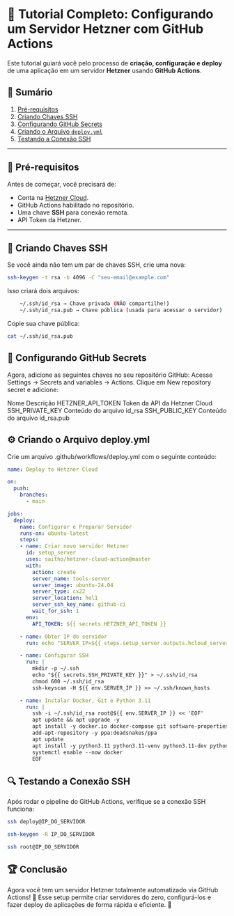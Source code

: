 # 📌 Tutorial Completo: Configurando um Servidor Hetzner com GitHub Actions

Este tutorial guiará você pelo processo de **criação, configuração e deploy** de uma aplicação em um servidor **Hetzner** usando **GitHub Actions**.

## 📖 **Sumário**
1. [Pré-requisitos](#pré-requisitos)
2. [Criando Chaves SSH](#criando-chaves-ssh)
3. [Configurando GitHub Secrets](#configurando-github-secrets)
4. [Criando o Arquivo `deploy.yml`](#criando-o-arquivo-deployyml)
5. [Testando a Conexão SSH](#testando-a-conexão-ssh)

---

## 🔹 **Pré-requisitos**
Antes de começar, você precisará de:
- Conta na [Hetzner Cloud](https://www.hetzner.com/cloud).
- GitHub Actions habilitado no repositório.
- Uma chave **SSH** para conexão remota.
- API Token da Hetzner.

---

## 🔑 **Criando Chaves SSH**
Se você ainda não tem um par de chaves SSH, crie uma nova:

```bash
ssh-keygen -t rsa -b 4096 -C "seu-email@example.com"
```

Isso criará dois arquivos:

```bash
    ~/.ssh/id_rsa → Chave privada (NÃO compartilhe!)
    ~/.ssh/id_rsa.pub → Chave pública (usada para acessar o servidor)
```
Copie sua chave pública:
```bash
cat ~/.ssh/id_rsa.pub
```

## 🔐 **Configurando GitHub Secrets**

Agora, adicione as seguintes chaves no seu repositório GitHub:
    Acesse Settings → Secrets and variables → Actions.
    Clique em New repository secret e adicione:

Nome	                Descrição
HETZNER_API_TOKEN	    Token da API da Hetzner Cloud
SSH_PRIVATE_KEY	        Conteúdo do arquivo id_rsa
SSH_PUBLIC_KEY	        Conteúdo do arquivo id_rsa.pub

## ⚙ **Criando o Arquivo deploy.yml**

Crie um arquivo .github/workflows/deploy.yml com o seguinte conteúdo:
```yaml
name: Deploy to Hetzner Cloud

on:
  push:
    branches:
      - main

jobs:
  deploy:
    name: Configurar e Preparar Servidor
    runs-on: ubuntu-latest
    steps:
    - name: Criar novo servidor Hetzner
      id: setup_server
      uses: saitho/hetzner-cloud-action@master
      with:
        action: create
        server_name: tools-server
        server_image: ubuntu-24.04
        server_type: cx22
        server_location: hel1
        server_ssh_key_name: github-ci
        wait_for_ssh: 1
      env:
        API_TOKEN: ${{ secrets.HETZNER_API_TOKEN }}

    - name: Obter IP do servidor
      run: echo "SERVER_IP=${{ steps.setup_server.outputs.hcloud_server_created_ipv4 }}" >> $GITHUB_ENV

    - name: Configurar SSH
      run: |
        mkdir -p ~/.ssh
        echo "${{ secrets.SSH_PRIVATE_KEY }}" > ~/.ssh/id_rsa
        chmod 600 ~/.ssh/id_rsa
        ssh-keyscan -H ${{ env.SERVER_IP }} >> ~/.ssh/known_hosts

    - name: Instalar Docker, Git e Python 3.11
      run: |
        ssh -i ~/.ssh/id_rsa root@${{ env.SERVER_IP }} << 'EOF'
        apt update && apt upgrade -y
        apt install -y docker.io docker-compose git software-properties-common
        add-apt-repository -y ppa:deadsnakes/ppa
        apt update
        apt install -y python3.11 python3.11-venv python3.11-dev python3-pip
        systemctl enable --now docker
        EOF

```

## 🔍 **Testando a Conexão SSH**

Após rodar o pipeline do GitHub Actions, verifique se a conexão SSH funciona:

```bash
ssh deploy@IP_DO_SERVIDOR
```

```bash
ssh-keygen -R IP_DO_SERVIDOR
```

```bash
ssh root@IP_DO_SERVIDOR
```

## 🏆 **Conclusão**

Agora você tem um servidor Hetzner totalmente automatizado via GitHub Actions! 🎯
Esse setup permite criar servidores do zero, configurá-los e fazer deploy de aplicações de forma rápida e eficiente. 🚀